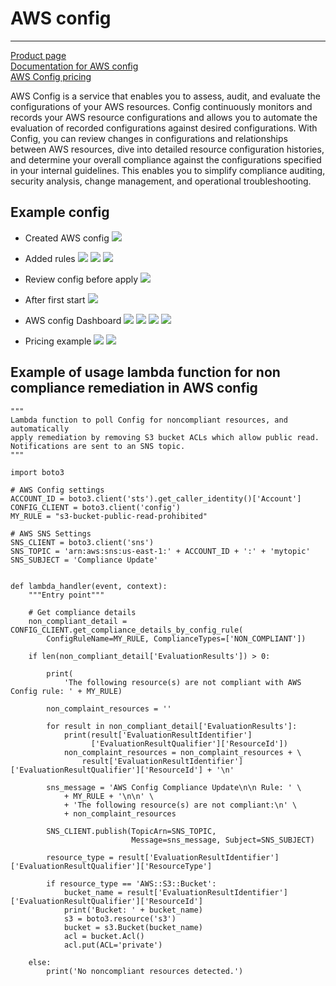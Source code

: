 # AWS config
---

[Product page](https://aws.amazon.com/config/)  
[Documentation for AWS config](https://docs.aws.amazon.com/config/latest/developerguide/WhatIsConfig.html)  
[AWS Config pricing](https://aws.amazon.com/config/pricing/)

AWS Config is a service that enables you to assess, audit, and evaluate the configurations of your AWS resources. Config continuously monitors and records your AWS resource configurations and allows you to automate the evaluation of recorded configurations against desired configurations. With Config, you can review changes in configurations and relationships between AWS resources, dive into detailed resource configuration histories, and determine your overall compliance against the configurations specified in your internal guidelines. This enables you to simplify compliance auditing, security analysis, change management, and operational troubleshooting.

## Example config

+ Created AWS config
![](https://s3.eu-central-1.amazonaws.com/cdn.dubass83.xyz/imgs/create-config-1.png)

+ Added rules
![](https://s3.eu-central-1.amazonaws.com/cdn.dubass83.xyz/imgs/added-rule-1.png)
![](https://s3.eu-central-1.amazonaws.com/cdn.dubass83.xyz/imgs/added-rule-2.png)
![](https://s3.eu-central-1.amazonaws.com/cdn.dubass83.xyz/imgs/added-rule-3.png)

+ Review config before apply
![](https://s3.eu-central-1.amazonaws.com/cdn.dubass83.xyz/imgs/config-review.png)

+ After first start
![](https://s3.eu-central-1.amazonaws.com/cdn.dubass83.xyz/imgs/first-start.png)

+ AWS config Dashboard
![](https://s3.eu-central-1.amazonaws.com/cdn.dubass83.xyz/imgs/dashboard.png)
![](https://s3.eu-central-1.amazonaws.com/cdn.dubass83.xyz/imgs/resources-in-scope.png)
![](https://s3.eu-central-1.amazonaws.com/cdn.dubass83.xyz/imgs/advanced-queries.png)
![](https://s3.eu-central-1.amazonaws.com/cdn.dubass83.xyz/imgs/conformance-packs.png)

+ Pricing example
![](https://s3.eu-central-1.amazonaws.com/cdn.dubass83.xyz/imgs/Pricing-example.png)
![](https://s3.eu-central-1.amazonaws.com/cdn.dubass83.xyz/imgs/some-important-info-from-docs.png)

## Example of usage lambda function for non compliance remediation in AWS config

```python3
"""
Lambda function to poll Config for noncompliant resources, and automatically
apply remediation by removing S3 bucket ACLs which allow public read.
Notifications are sent to an SNS topic.
"""

import boto3

# AWS Config settings
ACCOUNT_ID = boto3.client('sts').get_caller_identity()['Account']
CONFIG_CLIENT = boto3.client('config')
MY_RULE = "s3-bucket-public-read-prohibited"

# AWS SNS Settings
SNS_CLIENT = boto3.client('sns')
SNS_TOPIC = 'arn:aws:sns:us-east-1:' + ACCOUNT_ID + ':' + 'mytopic'
SNS_SUBJECT = 'Compliance Update'


def lambda_handler(event, context):
    """Entry point"""

    # Get compliance details
    non_compliant_detail = CONFIG_CLIENT.get_compliance_details_by_config_rule(
        ConfigRuleName=MY_RULE, ComplianceTypes=['NON_COMPLIANT'])

    if len(non_compliant_detail['EvaluationResults']) > 0:

        print(
            'The following resource(s) are not compliant with AWS Config rule: ' + MY_RULE)

        non_complaint_resources = ''

        for result in non_compliant_detail['EvaluationResults']:
            print(result['EvaluationResultIdentifier']
                  ['EvaluationResultQualifier']['ResourceId'])
            non_complaint_resources = non_complaint_resources + \
                result['EvaluationResultIdentifier']['EvaluationResultQualifier']['ResourceId'] + '\n'

        sns_message = 'AWS Config Compliance Update\n\n Rule: ' \
            + MY_RULE + '\n\n' \
            + 'The following resource(s) are not compliant:\n' \
            + non_complaint_resources

        SNS_CLIENT.publish(TopicArn=SNS_TOPIC,
                           Message=sns_message, Subject=SNS_SUBJECT)

        resource_type = result['EvaluationResultIdentifier']['EvaluationResultQualifier']['ResourceType']

        if resource_type == 'AWS::S3::Bucket':
            bucket_name = result['EvaluationResultIdentifier']['EvaluationResultQualifier']['ResourceId']
            print('Bucket: ' + bucket_name)
            s3 = boto3.resource('s3')
            bucket = s3.Bucket(bucket_name)
            acl = bucket.Acl()
            acl.put(ACL='private')

    else:
        print('No noncompliant resources detected.')
```